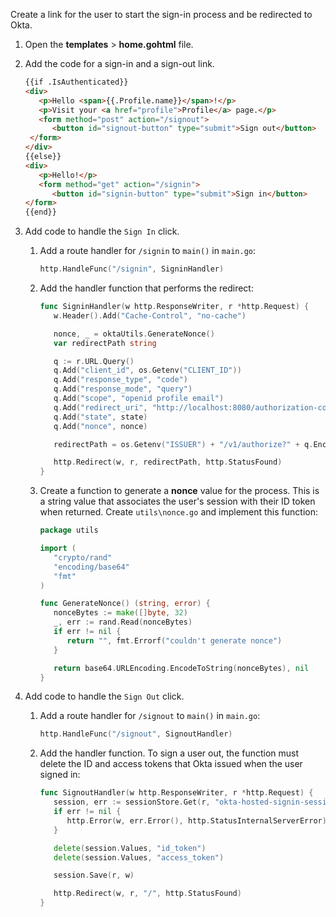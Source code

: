 Create a link for the user to start the sign-in process and be redirected to Okta.

1. Open the **templates** > **home.gohtml** file.
1. Add the code for a sign-in and a sign-out link.

   ```html
   {{if .IsAuthenticated}}
   <div>
      <p>Hello <span>{{.Profile.name}}</span>!</p>
      <p>Visit your <a href="profile">Profile</a> page.</p>
      <form method="post" action="/signout">
         <button id="signout-button" type="submit">Sign out</button>
    </form>
   </div>
   {{else}}
   <div>
      <p>Hello!</p>
      <form method="get" action="/signin">
         <button id="signin-button" type="submit">Sign in</button>
   </form>
   {{end}}
   ```

1. Add code to handle the `Sign In` click.
   1. Add a route handler for `/signin` to `main()` in `main.go`:

      ```go
      http.HandleFunc("/signin", SigninHandler)
      ```

   1. Add the handler function that performs the redirect:

      ```go
      func SigninHandler(w http.ResponseWriter, r *http.Request) {
         w.Header().Add("Cache-Control", "no-cache")

         nonce, _ = oktaUtils.GenerateNonce()
         var redirectPath string

         q := r.URL.Query()
         q.Add("client_id", os.Getenv("CLIENT_ID"))
         q.Add("response_type", "code")
         q.Add("response_mode", "query")
         q.Add("scope", "openid profile email")
         q.Add("redirect_uri", "http://localhost:8080/authorization-code/callback")
         q.Add("state", state)
         q.Add("nonce", nonce)

         redirectPath = os.Getenv("ISSUER") + "/v1/authorize?" + q.Encode()

         http.Redirect(w, r, redirectPath, http.StatusFound)
      }
      ```

   1. Create a function to generate a **nonce** value for the process. This is a string value that associates the user's session with their ID token when returned. Create `utils\nonce.go` and implement this function:

      ```go
      package utils

      import (
         "crypto/rand"
         "encoding/base64"
         "fmt"
      )

      func GenerateNonce() (string, error) {
         nonceBytes := make([]byte, 32)
         _, err := rand.Read(nonceBytes)
         if err != nil {
            return "", fmt.Errorf("couldn't generate nonce")
         }

         return base64.URLEncoding.EncodeToString(nonceBytes), nil
      }
      ```

1. Add code to handle the `Sign Out` click.
   1. Add a route handler for `/signout` to `main()` in `main.go`:

      ```go
      http.HandleFunc("/signout", SignoutHandler)
      ```

   1. Add the handler function. To sign a user out, the function must delete the ID and access tokens that Okta issued when the user signed in:

      ```go
      func SignoutHandler(w http.ResponseWriter, r *http.Request) {
         session, err := sessionStore.Get(r, "okta-hosted-signin-session-store")
         if err != nil {
            http.Error(w, err.Error(), http.StatusInternalServerError)
         }

         delete(session.Values, "id_token")
         delete(session.Values, "access_token")

         session.Save(r, w)

         http.Redirect(w, r, "/", http.StatusFound)
      }
      ```
